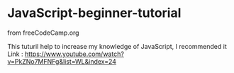 # JavaScript-beginner-tutorial
from  freeCodeCamp.org

This tuturil help to increase my knowledge of JavaScript, I recommended it
Link : https://www.youtube.com/watch?v=PkZNo7MFNFg&list=WL&index=24

